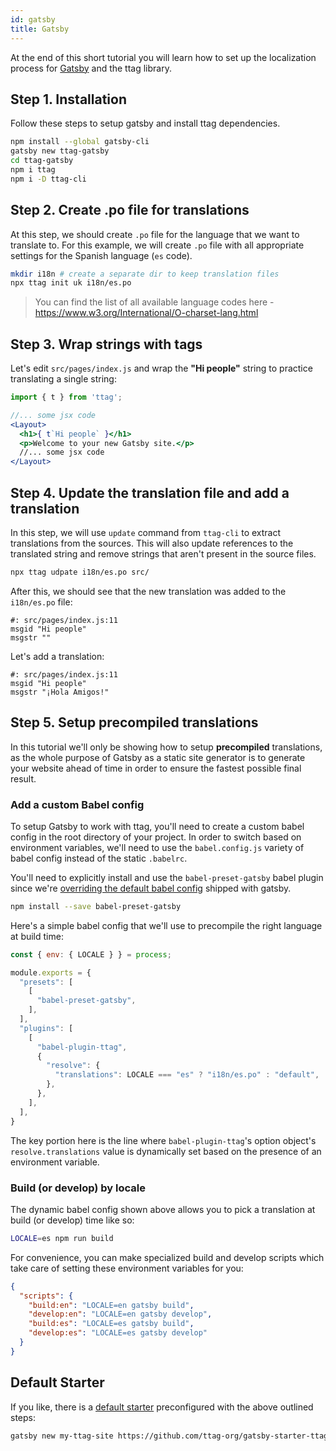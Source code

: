 ```yaml
---
id: gatsby
title: Gatsby
---
```


At the end of this short tutorial you will learn how to set up the localization
process for [Gatsby](https://www.gatsbyjs.org/) and the ttag library.

## Step 1. Installation
Follow these steps to setup gatsby and install ttag dependencies.

```bash
npm install --global gatsby-cli
gatsby new ttag-gatsby
cd ttag-gatsby
npm i ttag
npm i -D ttag-cli
```

## Step 2. Create .po file for translations
At this step, we should create `.po` file for the language that we want to translate to.
For this example, we will create `.po` file with all appropriate settings for the Spanish language (`es` code).

```bash
mkdir i18n # create a separate dir to keep translation files
npx ttag init uk i18n/es.po
```

> You can find the list of all available language codes here - https://www.w3.org/International/O-charset-lang.html


## Step 3. Wrap strings with tags

Let's edit `src/pages/index.js` and wrap the __"Hi people"__ string to practice translating a single string:

```jsx
import { t } from 'ttag';

//... some jsx code
<Layout>
  <h1>{ t`Hi people` }</h1>
  <p>Welcome to your new Gatsby site.</p>
  //... some jsx code
</Layout>
```

## Step 4. Update the translation file and add a translation

In this step, we will use `update` command from `ttag-cli` to extract translations from the sources.
This will also update references to the translated string and remove strings that aren't present in the source files.

```bash
npx ttag udpate i18n/es.po src/
```

After this, we should see that the new translation was added to the `i18n/es.po` file:

```po
#: src/pages/index.js:11
msgid "Hi people"
msgstr ""
```

Let's add a translation:

```po
#: src/pages/index.js:11
msgid "Hi people"
msgstr "¡Hola Amigos!"
```

## Step 5. Setup precompiled translations

In this tutorial we'll only be showing how to setup **precompiled** translations, as the whole
purpose of Gatsby as a static site generator is to generate your website ahead of time
in order to ensure the fastest possible final result.

### Add a custom Babel config

To setup Gatsby to work with ttag, you'll need to create a custom babel config in the root
directory of your project. In order to switch based on environment variables, we'll need
to use the `babel.config.js` variety of babel config instead of the static `.babelrc`.

You'll need to explicitly install and use the `babel-preset-gatsby` babel plugin since
we're [overriding the default babel config](https://www.gatsbyjs.org/docs/babel/) shipped with gatsby.

```bash
npm install --save babel-preset-gatsby
```

Here's a simple babel config that we'll use to precompile the right language at build time:

```js
const { env: { LOCALE } } = process;

module.exports = {
  "presets": [
    [
      "babel-preset-gatsby",
    ],
  ],
  "plugins": [
    [
      "babel-plugin-ttag",
      {
        "resolve": {
          "translations": LOCALE === "es" ? "i18n/es.po" : "default",
        },
      },
    ],
  ],
}
```

The key portion here is the line where `babel-plugin-ttag`'s option object's
`resolve.translations` value is dynamically set based on the presence of an environment variable.

### Build (or develop) by locale

The dynamic babel config shown above allows you to pick a translation at build (or develop) time like so:


```bash
LOCALE=es npm run build
```

For convenience, you can make specialized build and develop scripts which take care of setting
these environment variables for you:

```JSON
{
  "scripts": {
    "build:en": "LOCALE=en gatsby build",
    "develop:en": "LOCALE=en gatsby develop",
    "build:es": "LOCALE=es gatsby build",
    "develop:es": "LOCALE=es gatsby develop"
  }
}
```

## Default Starter

If you like, there is a [default starter](https://www.gatsbyjs.org/starters/gatsby-starter-ttag/)
preconfigured with the above outlined steps:

```bash
gatsby new my-ttag-site https://github.com/ttag-org/gatsby-starter-ttag
```
